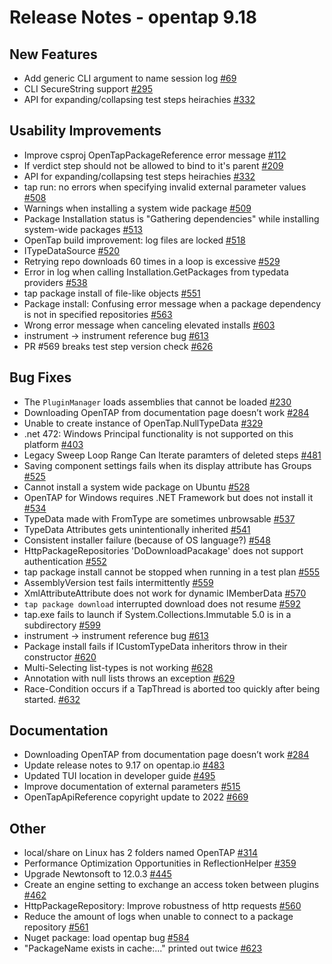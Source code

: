 Release Notes - opentap 9.18 
 ============= 

New Features 
 ------- 

- Add generic CLI argument to name session log [#69](https://github.com/opentap/opentap/issues/69)
- CLI SecureString support [#295](https://github.com/opentap/opentap/issues/295)
- API for expanding/collapsing test steps heirachies [#332](https://github.com/opentap/opentap/issues/332)


Usability Improvements 
 ------- 

- Improve csproj OpenTapPackageReference error message [#112](https://github.com/opentap/opentap/issues/112)
- If verdict step should not be allowed to bind to it's parent [#209](https://github.com/opentap/opentap/issues/209)
- API for expanding/collapsing test steps heirachies [#332](https://github.com/opentap/opentap/issues/332)
- tap run: no errors when specifying invalid external parameter values [#508](https://github.com/opentap/opentap/issues/508)
- Warnings when installing a system wide package [#509](https://github.com/opentap/opentap/issues/509)
- Package Installation status is "Gathering dependencies" while installing system-wide packages [#513](https://github.com/opentap/opentap/issues/513)
- OpenTap build improvement: log files are locked [#518](https://github.com/opentap/opentap/issues/518)
- ITypeDataSource [#520](https://github.com/opentap/opentap/issues/520)
- Retrying repo downloads 60 times in a loop is excessive [#529](https://github.com/opentap/opentap/issues/529)
- Error in log when calling Installation.GetPackages from typedata providers [#538](https://github.com/opentap/opentap/issues/538)
- tap package install of file-like objects [#551](https://github.com/opentap/opentap/issues/551)
- Package install: Confusing error message when a package dependency is not in specified repositories [#563](https://github.com/opentap/opentap/issues/563)
- Wrong error message when canceling elevated installs [#603](https://github.com/opentap/opentap/issues/603)
- instrument -> instrument reference bug [#613](https://github.com/opentap/opentap/issues/613)
- PR #569 breaks test step version check [#626](https://github.com/opentap/opentap/issues/626)


Bug Fixes 
 ------- 

- The `PluginManager` loads assemblies that cannot be loaded [#230](https://github.com/opentap/opentap/issues/230)
- Downloading OpenTAP from documentation page doesn’t work   [#284](https://github.com/opentap/opentap/issues/284)
- Unable to create instance of OpenTap.NullTypeData [#329](https://github.com/opentap/opentap/issues/329)
- .net 472: Windows Principal functionality is not supported on this platform [#403](https://github.com/opentap/opentap/issues/403)
- Legacy Sweep Loop Range Can Iterate paramters of deleted steps [#481](https://github.com/opentap/opentap/issues/481)
- Saving component settings fails when its display attribute has Groups [#525](https://github.com/opentap/opentap/issues/525)
- Cannot install a system wide package on Ubuntu [#528](https://github.com/opentap/opentap/issues/528)
- OpenTAP for Windows requires .NET Framework but does not install it [#534](https://github.com/opentap/opentap/issues/534)
- TypeData made with FromType are sometimes unbrowsable [#537](https://github.com/opentap/opentap/issues/537)
- TypeData Attributes gets unintentionally inherited [#541](https://github.com/opentap/opentap/issues/541)
- Consistent installer failure (because of OS language?) [#548](https://github.com/opentap/opentap/issues/548)
- HttpPackageRepositories 'DoDownloadPacakage' does not support authentication [#552](https://github.com/opentap/opentap/issues/552)
- tap package install cannot be stopped when running in a test plan [#555](https://github.com/opentap/opentap/issues/555)
- AssemblyVersion test fails intermittently [#559](https://github.com/opentap/opentap/issues/559)
- XmlAttributeAttribute does not work for dynamic IMemberData [#570](https://github.com/opentap/opentap/issues/570)
- `tap package download` interrupted download does not resume [#592](https://github.com/opentap/opentap/issues/592)
- tap.exe fails to launch if System.Collections.Immutable 5.0 is in a subdirectory [#599](https://github.com/opentap/opentap/issues/599)
- instrument -> instrument reference bug [#613](https://github.com/opentap/opentap/issues/613)
- Package install fails if ICustomTypeData inheritors throw in their constructor [#620](https://github.com/opentap/opentap/issues/620)
- Multi-Selecting list-types is not working [#628](https://github.com/opentap/opentap/issues/628)
- Annotation with null lists throws an exception [#629](https://github.com/opentap/opentap/issues/629)
- Race-Condition occurs if a TapThread is aborted too quickly after being started. [#632](https://github.com/opentap/opentap/issues/632)


Documentation 
 ------- 

- Downloading OpenTAP from documentation page doesn’t work   [#284](https://github.com/opentap/opentap/issues/284)
- Update release notes to 9.17 on opentap.io [#483](https://github.com/opentap/opentap/issues/483)
- Updated TUI location in developer guide [#495](https://github.com/opentap/opentap/issues/495)
- Improve documentation of external parameters [#515](https://github.com/opentap/opentap/issues/515)
- OpenTapApiReference copyright update to 2022 [#669](https://github.com/opentap/opentap/issues/669)


Other 
 ------- 

- local/share on Linux has 2 folders named OpenTAP [#314](https://github.com/opentap/opentap/issues/314)
- Performance Optimization Opportunities in ReflectionHelper [#359](https://github.com/opentap/opentap/issues/359)
- Upgrade Newtonsoft to 12.0.3 [#445](https://github.com/opentap/opentap/issues/445)
- Create an engine setting to exchange an access token between plugins [#462](https://github.com/opentap/opentap/issues/462)
- HttpPackageRepository: Improve robustness of http requests [#560](https://github.com/opentap/opentap/issues/560)
- Reduce the amount of logs when unable to connect to a package repository [#561](https://github.com/opentap/opentap/issues/561)
- Nuget package: load opentap bug [#584](https://github.com/opentap/opentap/issues/584)
- "PackageName exists in cache:..." printed out twice [#623](https://github.com/opentap/opentap/issues/623)
